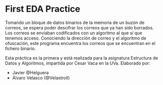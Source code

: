 # First EDA Practice
Tomando un bloque de datos binarios de la memoria de un buzón de correos, se espera poder descifrar los correos que ya han sido borrados.
Los correos se envíaban codificados con un algoritmo al que sí que tenemos acceso.
Conociendo la dirección de correo y el algoritmo de ofuscación, este programa encuentra los correos que se encuentran en el fichero binario.

Esta práctica es la primera y está realizada para la asignatura Estructura de Datos y Algoritmos, impartida por Cesar Vaca en la UVa.
Elaborado por: 
- Javier @Helguera
- Álvaro Velasco (@Velastroll)
